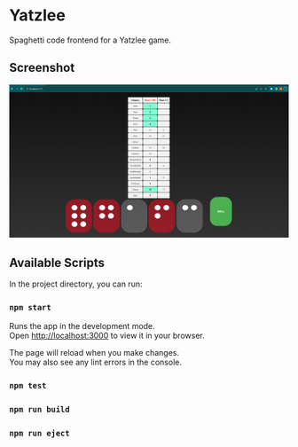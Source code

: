 # Yatzlee
Spaghetti code frontend for a Yatzlee game.

## Screenshot
![Screenshot](./static/yatzlee.PNG)

## Available Scripts

In the project directory, you can run:

### `npm start`

Runs the app in the development mode.\
Open [http://localhost:3000](http://localhost:3000) to view it in your browser.

The page will reload when you make changes.\
You may also see any lint errors in the console.

### `npm test`


### `npm run build`


### `npm run eject`


